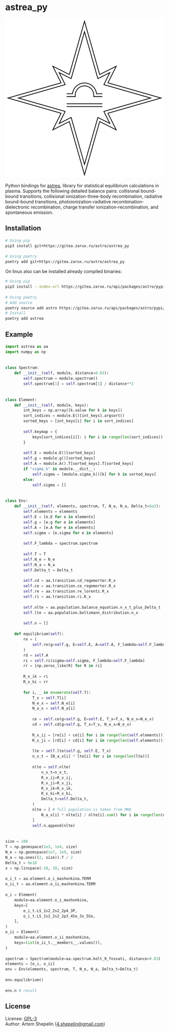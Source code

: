# astrea_py

![logo](assets/logo.svg)

Python bindings for [astrea](https://gitea.zarux.ru/astro/astrea), library for
statistical equilibrium calculations in plasma. Supports the following detailed
balance pairs: collisional bound-bound transitions, collisional
ionization-three-body recombination, radiative bound-bound transitions,
photoionization-radiative recombination-dielectronic recombination, charge
transfer ionization-recombination, and spontaneous emission.

## Installation

```sh
# Using pip
pip3 install git+https://gitea.zarux.ru/astro/astrea_py

# Using poetry
poetry add git+https://gitea.zarux.ru/astro/astrea_py
```

On linux also can be installed already compiled binaries:

```sh
# Using pip
pip3 install --index-url https://gitea.zarux.ru/api/packages/astro/pypi/simple astrea

# Using poetry
# Add source
poetry source add astro https://gitea.zarux.ru/api/packages/astro/pypi/simple
# Install
poetry add astrea
```

## Example

```python
import astrea as aa
import numpy as np


class Spectrum:
    def __init__(self, module, distance=0.03):
        self.spectrum = module.spectrum()
        self.spectrum[1] = self.spectrum[1] / distance**2


class Element:
    def __init__(self, module, keys):
        int_keys = np.array([k.value for k in keys])
        sort_indices = module.E()[int_keys].argsort()
        sorted_keys = [int_keys[i] for i in sort_indices]

        self.keymap = {
            keys[sort_indices[i]]: i for i in range(len(sort_indices))
        }

        self.E = module.E()[sorted_keys]
        self.g = module.g()[sorted_keys]
        self.A = module.A().T[sorted_keys].T[sorted_keys]
        if "sigma_k" in module.__dict__:
            self.sigma = [module.sigma_k()[k] for k in sorted_keys]
        else:
            self.sigma = []


class Env:
    def __init__(self, elements, spectrum, T, N_e, N_a, Delta_t=6e2):
        self.elements = elements
        self.E = [e.E for e in elements]
        self.g = [e.g for e in elements]
        self.A = [e.A for e in elements]
        self.sigma = [e.sigma for e in elements]

        self.F_lambda = spectrum.spectrum

        self.T = T
        self.N_e = N_e
        self.N_a = N_a
        self.Delta_t = Delta_t

        self.cd = aa.transition.cd_regemorter.R_x
        self.ce = aa.transition.ce_regemorter.R_x
        self.re = aa.transition.re_lorentz.R_x
        self.ri = aa.transition.ri.R_x

        self.nlte = aa.population.balance_equation.n_x_t_plus_Delta_t
        self.lte = aa.population.boltzmann_distribution.n_x

        self.n = []

    def equilibrium(self):
        re = (
            self.re(g=self.g, E=self.E, A=self.A, F_lambda=self.F_lambda)
        )
        rd = self.A
        ri = self.ri(sigma=self.sigma, F_lambda=self.F_lambda)
        rr = [np.zeros_like(R) for R in ri]

        R_x_ik = ri
        R_x_ki = rr

        for i, _ in enumerate(self.T):
            T_x = self.T[i]
            N_e_x = self.N_e[i]
            N_a_x = self.N_a[i]

            ce = self.ce(g=self.g, E=self.E, T_x=T_x, N_e_x=N_e_x)
            cd = self.cd(g=self.g, T_x=T_x, N_e_x=N_e_x)

            R_x_ij = [re[i] + ce[i] for i in range(len(self.elements))]
            R_x_ji = [rd[i] + cd[i] for i in range(len(self.elements))]

            lte = self.lte(self.g, self.E, T_x)
            n_x_t = [N_a_x[i] * lte[i] for i in range(len(lte))]

            nlte = self.nlte(
                n_x_t=n_x_t,
                R_x_ij=R_x_ij,
                R_x_ji=R_x_ji,
                R_x_ik=R_x_ik,
                R_x_ki=R_x_ki,
                Delta_t=self.Delta_t,
            )
            nlte = [ # full population is taken from MHD
                N_a_x[i] * nlte[i] / nlte[i].sum() for i in range(len(nlte))
            ]
            self.n.append(nlte)


size = 100
T = np.geomspace(1e3, 1e4, size)
N_e = np.geomspace(1e7, 1e9, size)
N_a = np.ones((2, size)).T / 2
Delta_t = 6e10
x = np.linspace(-10, 10, size)

o_i_t = aa.element.o_i_mashonkina.TERM
o_ii_t = aa.element.o_ii_mashonkina.TERM

o_i = Element(
    module=aa.element.o_i_mashonkina,
    keys=[
        o_i_t.LS_1s2_2s2_2p4_3P,
        o_i_t.LS_1s2_2s2_2p3_4So_3s_5So,
    ],
)
o_ii = Element(
    module=aa.element.o_ii_mashonkina,
    keys=list(o_ii_t.__members__.values()),
)

spectrum = Spectrum(module=aa.spectrum.kelt_9_fossati, distance=0.03)
elements = [o_i, o_ii]
env = Env(elements, spectrum, T, N_e, N_a, Delta_t=Delta_t)

env.equilibrium()

env.n # result
```


## License

License: [GPL-3](./LICENSE)  
Author: Artem Shepelin (4.shepelin@gmail.com)